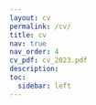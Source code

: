 ```yaml
---
layout: cv
permalink: /cv/
title: cv
nav: true
nav_order: 4
cv_pdf: cv_2023.pdf
description:
toc:
  sidebar: left
---
```


